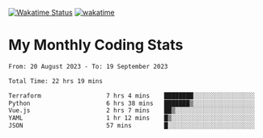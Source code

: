 [![Wakatime Status](https://github.com/noopurphalak/noopurphalak/workflows/wakatime-status-update/badge.svg)](https://github.com/noopurphalak/noopurphalak/actions/workflows/main.yml)
[![wakatime](https://wakatime.com/badge/user/80ace140-ef40-4fdd-b8ed-f3be3d2e1aea.svg)](https://wakatime.com/@80ace140-ef40-4fdd-b8ed-f3be3d2e1aea)

# My Monthly Coding Stats

<!--START_SECTION:waka-->

```txt
From: 20 August 2023 - To: 19 September 2023

Total Time: 22 hrs 19 mins

Terraform                  7 hrs 4 mins    ████████░░░░░░░░░░░░░░░░░   31.69 %
Python                     6 hrs 38 mins   ███████▒░░░░░░░░░░░░░░░░░   29.73 %
Vue.js                     2 hrs 7 mins    ██▒░░░░░░░░░░░░░░░░░░░░░░   09.51 %
YAML                       1 hr 12 mins    █▒░░░░░░░░░░░░░░░░░░░░░░░   05.40 %
JSON                       57 mins         █░░░░░░░░░░░░░░░░░░░░░░░░   04.33 %
```

<!--END_SECTION:waka-->

